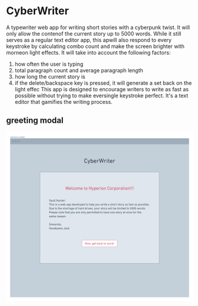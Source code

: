 # CyberWriter

A typewriter web app for writing short stories with a cyberpunk twist. It will only allow the contenof the current story up to 5000 words. While it still serves as a regular text editor app, this apwill also respond to every keystroke by calculating combo count and make the screen brighter with morneon light effects. It will take into account the following factors:

1. how often the user is typing
2. total paragraph count and average paragraph length
3. how long the current story is
4. if the delete/backspace key is pressed, it will generate a set back on the light effec
   This app is designed to encourage writers to write as fast as possible without trying to make eversingle keystroke perfect. It's a text editor that gamifies the writing process.

## greeting modal

![greeting modal](https://github.com/atlasneiko/CyberWriter/blob/main/src/welcome_modal..png "greeting modal")

